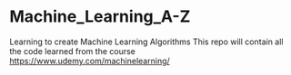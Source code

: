 # Machine_Learning_A-Z
Learning to create Machine Learning Algorithms
This repo will contain all the code learned from the course https://www.udemy.com/machinelearning/
